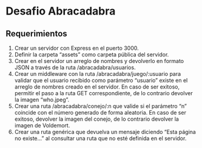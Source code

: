 # Desafio Abracadabra

## Requerimientos

1. Crear un servidor con Express en el puerto 3000.
2. Definir la carpeta “assets” como carpeta pública del servidor.
3. Crear en el servidor un arreglo de nombres y devolverlo en formato JSON a través de
la ruta /abracadabra/usuarios.
4. Crear un middleware con la ruta /abracadabra/juego/:usuario para validar que el
usuario recibido como parámetro “usuario” existe en el arreglo de nombres creado
en el servidor.
En caso de ser exitoso, permitir el paso a la ruta GET correspondiente, de lo contrario
devolver la imagen “who.jpeg”.
5. Crear una ruta /abracadabra/conejo/:n que valide si el parámetro “n” coincide con el
número generado de forma aleatoria.
En caso de ser exitoso, devolver la imagen del conejo, de lo contrario devolver la
imagen de Voldemort.
6. Crear una ruta genérica que devuelva un mensaje diciendo “Esta página no existe...”
al consultar una ruta que no esté definida en el servidor.
